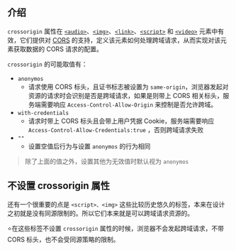 ## 介绍

`crossorigin` 属性在 [`<audio>`](https://developer.mozilla.org/zh-CN/docs/Web/HTML/Element/audio)、[`<img>`](https://developer.mozilla.org/zh-CN/docs/Web/HTML/Element/img)、[`<link>`](https://developer.mozilla.org/zh-CN/docs/Web/HTML/Element/link)、[`<script>`](https://developer.mozilla.org/zh-CN/docs/Web/HTML/Element/script) 和 [`<video>`](https://developer.mozilla.org/zh-CN/docs/Web/HTML/Element/video) 元素中有效，它们提供对 [CORS](https://developer.mozilla.org/zh-CN/docs/Web/HTTP/CORS) 的支持，定义该元素如何处理跨域请求，从而实现对该元素获取数据的 CORS 请求的配置。

`crossorigin` 的可能取值有：

- `anonymos`
	- 请求使用 CORS 标头，且证书标志被设置为 `same-origin`，浏览器发起对资源的请求时会识别是否是跨域请求，如果是则带上 CORS 相关标头，服务端需要响应 `Access-Control-Allow-Origin` 来控制是否允许跨域。
- `with-credentials`
	- 请求时带上 CORS 标头且会带上用户凭据 Cookie，服务端需要响应 `Access-Control-Allow-Credentials:true` ，否则跨域请求失败
- `""`
	- 设置空值后行为与设置 `anonymos` 的行为相同

> 除了上面的值之外，设置其他为无效值时默认视为 `anonymos`


## 不设置 crossorigin 属性

还有一个很重要的点是 `<script>、<img>` 这些比较历史悠久的标签，本来在设计之初就是没有同源限制的。所以它们本来就是可以跨域请求资源的。

⭐在这些标签不设置 `crossorigin` 属性的时候，浏览器不会发起跨域请求，不带 CORS 标头，也不会受同源策略的限制。

